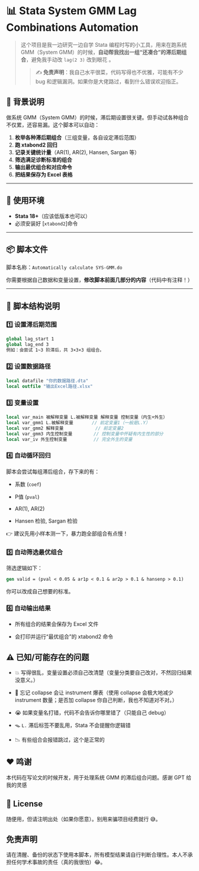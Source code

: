 # 📊 Stata System GMM Lag Combinations Automation 

> 这个项目是我一边研究一边自学 Stata 编程时写的小工具，用来在跑系统 GMM（System GMM）的时候，**自动帮我找出一组“还凑合”的滞后期组合**，避免我手动改 `lag(2 3)` 改到眼花 。
> > ✍️ **免责声明**：我自己水平很菜，代码写得也不优雅，可能有不少 bug 和逻辑漏洞。如果你是大佬路过，看到什么错误欢迎指正。

## 🧠 背景说明

做系统 GMM（System GMM）的时候，滞后期设置很关键。但手动试各种组合不仅累，还容易漏。这个脚本可以自动：

1. **枚举各种滞后期组合**（三组变量，各自设定滞后范围）
2. **跑 xtabond2 回归**
3. **记录关键统计量**（AR(1), AR(2), Hansen, Sargan 等）
4. **筛选满足诊断标准的组合**
5. **输出最优组合和对应命令**
6. **把结果保存为 Excel 表格**

---

## 🧰 使用环境

- **Stata 18+**（应该低版本也可以）
- 必须安装好 [`xtabond2`]命令

---

## 📦 脚本文件

脚本名称：`Automatically calculate SYS-GMM.do`

你需要根据自己数据和变量设置，**修改脚本前面几部分的内容**（代码中有注释！）

---

## 📝 脚本结构说明

### 1️⃣ 设置滞后期范围

```stata
global lag_start 1
global lag_end 3
例如：会尝试 1~3 阶滞后，共 3×3×3 组组合。
```
### 2️⃣ 设置数据路径
```stata
local datafile "你的数据路径.dta"
local outfile "输出Excel路径.xlsx"
```
### 3️⃣ 变量设置
```stata
local var_main 被解释变量 L.被解释变量 解释变量 控制变量（内生+外生）
local var_gmm1 L.被解释变量       // 前定变量1（一般是L.Y）
local var_gmm2 解释变量            // 前定变量2
local var_gmm3 内生控制变量        // 控制变量中怀疑有内生性的部分
local var_iv 外生控制变量          // 完全外生的变量
```
### 4️⃣ 自动循环回归
脚本会尝试每组滞后组合，存下来的有：

-   系数 (`coef`)
    
-   P值 (`pval`)
    
-   AR(1), AR(2)
    
-   Hansen 检验, Sargan 检验

👉 建议先用小样本测一下，暴力跑全部组合有点慢！

### 5️⃣ 自动筛选最优组合
筛选逻辑如下：
```stata
gen valid = (pval < 0.05 & ar1p < 0.1 & ar2p > 0.1 & hansenp > 0.1)
```
你可以改成自己想要的标准。

### 6️⃣ 自动输出结果

-   所有组合的结果会保存为 Excel 文件
    
-   会打印并运行“最优组合”的 xtabond2 命令
    
## ⚠️ 已知/可能存在的问题

-   💥 写得很乱，变量设置必须自己改清楚（变量分类要自己改对，不然回归结果没意义。）
    
-   🥴 忘记 collapse 会让 instrument 爆表（使用 collapse 会极大地减少 instrument 数量；是否加 collapse 你自己判断，我也不知道对不对。）
    
-   😭 如果变量名打错，代码不会告诉你哪里错了（只能自己 debug）
    
-   🪤 `L.` 滞后标签不要乱用，Stata 不会提醒你逻辑错
    
-   📉 有些组合会报错跳过，这个是正常的

## ❤️ 鸣谢

本代码在写论文的时候开发，用于处理系统 GMM 的滞后组合问题。感谢 GPT 给我的灵感
## 🧾 License

随便用，但请注明出处（如果你愿意）。别用来骗项目经费就行 😅。
## 免责声明
请在清醒、备份的状态下使用本脚本，所有模型结果请自行判断合理性。本人不承担任何学术事故的责任（真的我很怕）😂。
